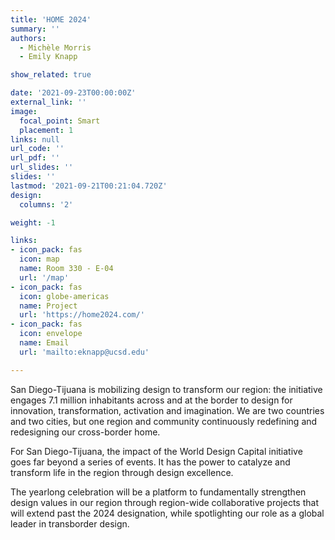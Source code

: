 ```yaml
---
title: 'HOME 2024'
summary: ''
authors: 
  - Michèle Morris
  - Emily Knapp

show_related: true

date: '2021-09-23T00:00:00Z'
external_link: ''
image:
  focal_point: Smart
  placement: 1
links: null
url_code: ''
url_pdf: ''
url_slides: ''
slides: ''
lastmod: '2021-09-21T00:21:04.720Z'
design:
  columns: '2'

weight: -1

links:
- icon_pack: fas
  icon: map
  name: Room 330 - E-04
  url: '/map'
- icon_pack: fas
  icon: globe-americas
  name: Project
  url: 'https://home2024.com/'
- icon_pack: fas
  icon: envelope
  name: Email
  url: 'mailto:eknapp@ucsd.edu'

---
```

San Diego-Tijuana is mobilizing design to transform our region: the initiative engages 7.1 million inhabitants across and at the border to design for innovation, transformation, activation and imagination. 
We are two countries and two cities, but one region and community continuously redefining and redesigning our cross-border home.

For San Diego-Tijuana, the impact of the World Design Capital initiative goes far beyond a series of events. It has the power to catalyze and transform life in the region through design excellence. 

The yearlong celebration will be a platform to fundamentally strengthen design values in our region through region-wide collaborative projects that will extend past the 2024 designation, while spotlighting our role as a global leader in transborder design.